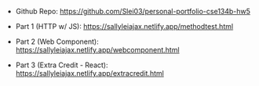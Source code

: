 - Github Repo: https://github.com/Slei03/personal-portfolio-cse134b-hw5

- Part 1 (HTTP w/ JS): https://sallyleiajax.netlify.app/methodtest.html

- Part 2 (Web Component): https://sallyleiajax.netlify.app/webcomponent.html

- Part 3 (Extra Credit - React): https://sallyleiajax.netlify.app/extracredit.html


